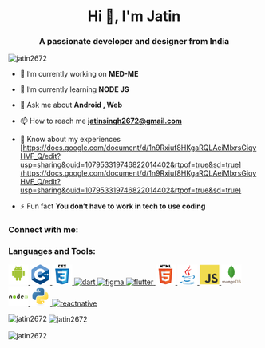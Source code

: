 <h1 align="center">Hi 👋, I'm Jatin</h1>
<h3 align="center">A passionate developer and designer from India</h3>

<p align="left"> <img src="https://komarev.com/ghpvc/?username=jatin2672&label=Profile%20views&color=0e75b6&style=flat" alt="jatin2672" /> </p>

- 🔭 I’m currently working on **MED-ME**

- 🌱 I’m currently learning **NODE JS**

- 💬 Ask me about **Android , Web**

- 📫 How to reach me **jatinsingh2672@gmail.com**

- 📄 Know about my experiences [https://docs.google.com/document/d/1n9Rxiuf8HKgaRQLAeiMlxrsGiqvHVF_Q/edit?usp=sharing&ouid=107953319746822014402&rtpof=true&sd=true](https://docs.google.com/document/d/1n9Rxiuf8HKgaRQLAeiMlxrsGiqvHVF_Q/edit?usp=sharing&ouid=107953319746822014402&rtpof=true&sd=true)

- ⚡ Fun fact **You don’t have to work in tech to use coding**

<h3 align="left">Connect with me:</h3>
<p align="left">
</p>

<h3 align="left">Languages and Tools:</h3>
<p align="left"> <a href="https://developer.android.com" target="_blank" rel="noreferrer"> <img src="https://raw.githubusercontent.com/devicons/devicon/master/icons/android/android-original-wordmark.svg" alt="android" width="40" height="40"/> </a> <a href="https://www.w3schools.com/cpp/" target="_blank" rel="noreferrer"> <img src="https://raw.githubusercontent.com/devicons/devicon/master/icons/cplusplus/cplusplus-original.svg" alt="cplusplus" width="40" height="40"/> </a> <a href="https://www.w3schools.com/css/" target="_blank" rel="noreferrer"> <img src="https://raw.githubusercontent.com/devicons/devicon/master/icons/css3/css3-original-wordmark.svg" alt="css3" width="40" height="40"/> </a> <a href="https://dart.dev" target="_blank" rel="noreferrer"> <img src="https://www.vectorlogo.zone/logos/dartlang/dartlang-icon.svg" alt="dart" width="40" height="40"/> </a> <a href="https://www.figma.com/" target="_blank" rel="noreferrer"> <img src="https://www.vectorlogo.zone/logos/figma/figma-icon.svg" alt="figma" width="40" height="40"/> </a> <a href="https://flutter.dev" target="_blank" rel="noreferrer"> <img src="https://www.vectorlogo.zone/logos/flutterio/flutterio-icon.svg" alt="flutter" width="40" height="40"/> </a> <a href="https://www.w3.org/html/" target="_blank" rel="noreferrer"> <img src="https://raw.githubusercontent.com/devicons/devicon/master/icons/html5/html5-original-wordmark.svg" alt="html5" width="40" height="40"/> </a> <a href="https://www.java.com" target="_blank" rel="noreferrer"> <img src="https://raw.githubusercontent.com/devicons/devicon/master/icons/java/java-original.svg" alt="java" width="40" height="40"/> </a> <a href="https://developer.mozilla.org/en-US/docs/Web/JavaScript" target="_blank" rel="noreferrer"> <img src="https://raw.githubusercontent.com/devicons/devicon/master/icons/javascript/javascript-original.svg" alt="javascript" width="40" height="40"/> </a> <a href="https://www.mongodb.com/" target="_blank" rel="noreferrer"> <img src="https://raw.githubusercontent.com/devicons/devicon/master/icons/mongodb/mongodb-original-wordmark.svg" alt="mongodb" width="40" height="40"/> </a> <a href="https://nodejs.org" target="_blank" rel="noreferrer"> <img src="https://raw.githubusercontent.com/devicons/devicon/master/icons/nodejs/nodejs-original-wordmark.svg" alt="nodejs" width="40" height="40"/> </a> <a href="https://www.python.org" target="_blank" rel="noreferrer"> <img src="https://raw.githubusercontent.com/devicons/devicon/master/icons/python/python-original.svg" alt="python" width="40" height="40"/> </a> <a href="https://reactnative.dev/" target="_blank" rel="noreferrer"> <img src="https://reactnative.dev/img/header_logo.svg" alt="reactnative" width="40" height="40"/> </a> </p>

<p><img align="left" src="https://github-readme-stats.vercel.app/api/top-langs?username=jatin2672&show_icons=true&locale=en&layout=compact" alt="jatin2672" /></p>

<p>&nbsp;<img align="center" src="https://github-readme-stats.vercel.app/api?username=jatin2672&show_icons=true&locale=en" alt="jatin2672" /></p>

<p><img align="center" src="https://github-readme-streak-stats.herokuapp.com/?user=jatin2672&" alt="jatin2672" /></p>
